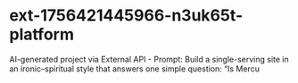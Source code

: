 # ext-1756421445966-n3uk65t-platform
AI-generated project via External API - Prompt: Build a single-serving site in an ironic–spiritual style that answers one simple question: “Is Mercu
